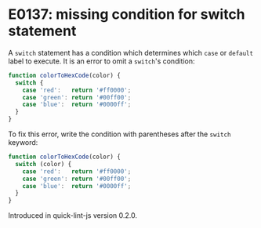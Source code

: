 # E0137: missing condition for switch statement

A `switch` statement has a condition which determines which `case` or `default`
label to execute. It is an error to omit a `switch`'s condition:

```javascript
function colorToHexCode(color) {
  switch {
    case 'red':   return '#ff0000';
    case 'green': return '#00ff00';
    case 'blue':  return '#0000ff';
  }
}
```

To fix this error, write the condition with parentheses after the `switch`
keyword:

```javascript
function colorToHexCode(color) {
  switch (color) {
    case 'red':   return '#ff0000';
    case 'green': return '#00ff00';
    case 'blue':  return '#0000ff';
  }
}
```

Introduced in quick-lint-js version 0.2.0.
